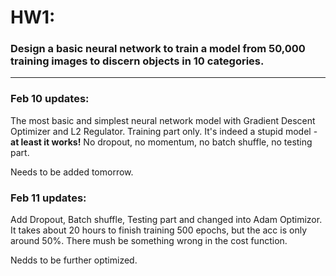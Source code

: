 # HW1: 

### Design a basic neural network to train a model from 50,000 training images to discern objects in 10 categories.  
---
### Feb 10 updates:  
The most basic and simplest neural network model with Gradient Descent Optimizer and L2 Regulator. Training part only. It's indeed a stupid model - __at least it works!__ No dropout, no momentum, no batch shuffle, no testing part.

Needs to be added tomorrow.

### Feb 11 updates:
Add Dropout, Batch shuffle, Testing part and changed into Adam Optimizor. It takes about 20 hours to finish training 500 epochs, but the acc is only around 50%. There mush be something wrong in the cost function.  

Nedds to be further optimized.
